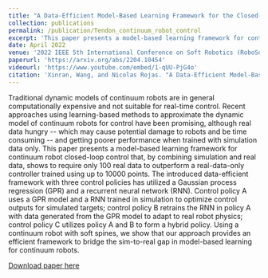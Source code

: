 ```yaml
---
title: "A Data-Efficient Model-Based Learning Framework for the Closed-Loop Control of Continuum Robots"
collection: publications
permalink: /publication/Tendon_continuum_robot_control
excerpt: 'This paper presents a model-based learning framework for continuum robot closed-loop control that, by combining simulation and real data, shows to require only 100 real data to outperform a real-data-only controller trained using up to 10000 points. The introduced data-efficient framework with three control policies has utilized a Gaussian process regression (GPR) and a recurrent neural network (RNN).'
date: April 2022 
venue: '2022 IEEE 5th International Conference on Soft Robotics (RoboSoft)'
paperurl: 'https://arxiv.org/abs/2204.10454'
videourl: 'https://www.youtube.com/embed/1-qUU-PjG4o'
citation: 'Xinran, Wang, and Nicolas Rojas. "A Data-Efficient Model-Based Learning Framework for the Closed-Loop Control of Continuum Robots." In 2022 IEEE 5th International Conference on Soft Robotics (RoboSoft), pp. 247-254. IEEE, 2022'
---
```

Traditional dynamic models of continuum robots are in general computationally expensive and not suitable for real-time control. Recent approaches using learning-based methods to approximate the dynamic model of continuum robots for control have been promising, although real data hungry -- which may cause potential damage to robots and be time consuming -- and getting poorer performance when trained with simulation data only. This paper presents a model-based learning framework for continuum robot closed-loop control that, by combining simulation and real data, shows to require only 100 real data to outperform a real-data-only controller trained using up to 10000 points. The introduced data-efficient framework with three control policies has utilized a Gaussian process regression (GPR) and a recurrent neural network (RNN). Control policy A uses a GPR model and a RNN trained in simulation to optimize control outputs for simulated targets; control policy B retrains the RNN in policy A with data generated from the GPR model to adapt to real robot physics; control policy C utilizes policy A and B to form a hybrid policy. Using a continuum robot with soft spines, we show that our approach provides an efficient framework to bridge the sim-to-real gap in model-based learning for continuum robots.

[Download paper here](https://arxiv.org/pdf/2204.10454.pdf)

